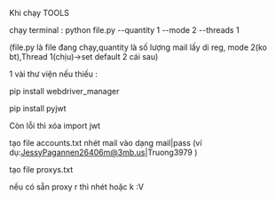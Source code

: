 Khi chạy TOOLS

chạy terminal : python file.py --quantity 1 --mode 2 --threads 1

(file.py là file đang chạy,quantity là số lượng mail lấy di reg, mode 2(ko bt),Thread 1(chịu)->set default 2 cái sau)



1 vài thư viện nếu thiếu :

pip install webdriver_manager

pip install pyjwt





Còn lỗi thì xóa import jwt





tạo file accounts.txt nhét mail vào dạng mail|pass (ví dụ:JessyPagannen26406m@3mb.us|Truong3979 )

tạo file proxys.txt

nếu có sẵn proxy r thì nhét hoặc k :V
